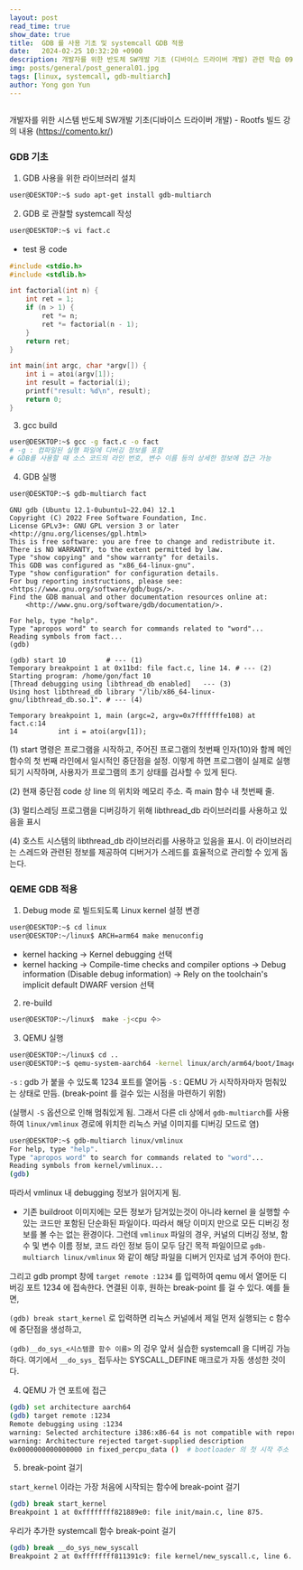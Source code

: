 ```yaml
---
layout: post
read_time: true
show_date: true
title:  GDB 를 사용 기초 및 systemcall GDB 적용
date:   2024-02-25 10:32:20 +0900
description: 개발자를 위한 반도체 SW개발 기초 (디바이스 드라이버 개발) 관련 학습 09
img: posts/general/post_general01.jpg
tags: [linux, systemcall, gdb-multiarch]
author: Yong gon Yun
---
```


<style>
    summary::-webkit-details-marker {
        display: none;
    }
    summary {
        list-style: none;
    }
</style>

<details><summary></summary>
에러방지  에러방지 에러방지  에러방지 에러방지  에러방지 에러방지  에러방지
에러방지  에러방지 에러방지  에러방지 에러방지  에러방지 에러방지  에러방지
에러방지  에러방지 에러방지  에러방지 에러방지  에러방지 에러방지  에러방지
에러방지  에러방지 에러방지  에러방지 에러방지  에러방지 에러방지  에러방지
에러방지  에러방지 에러방지  에러방지 에러방지  에러방지 에러방지  에러방지
에러방지  에러방지 에러방지  에러방지 에러방지  에러방지 에러방지  에러방지
에러방지  에러방지 에러방지  에러방지 에러방지  에러방지 에러방지  에러방지
에러방지  에러방지 에러방지  에러방지 에러방지  에러방지 에러방지  에러방지
에러방지  에러방지 에러방지  에러방지 에러방지  에러방지 에러방지  에러방지
에러방지  에러방지 에러방지  에러방지 에러방지  에러방지 에러방지  에러방지
에러방지  에러방지 에러방지  에러방지 에러방지  에러방지 에러방지  에러방지
에러방지  에러방지 에러방지  에러방지 에러방지  에러방지 에러방지  에러방지
</details>

개발자를 위한 시스템 반도체 SW개발 기초(디바이스 드라이버 개발) - Rootfs 빌드 강의 내용 (https://comento.kr/)

### GDB 기초

1. GDB 사용을 위한 라이브러리 설치

```bash
user@DESKTOP:~$ sudo apt-get install gdb-multiarch
```

2. GDB 로 관찰할 systemcall 작성

```bash
user@DESKTOP:~$ vi fact.c
```

* test 용 code

```c
#include <stdio.h>
#include <stdlib.h>

int factorial(int n) {
    int ret = 1;
    if (n > 1) {
        ret *= n;
        ret *= factorial(n - 1);
    }
    return ret;
}

int main(int argc, char *argv[]) {
    int i = atoi(argv[1]);
    int result = factorial(i);
    printf("result: %d\n", result);
    return 0;
}
```

3. gcc build

```bash
user@DESKTOP:~$ gcc -g fact.c -o fact 
# -g : 컴파일된 실행 파일에 디버깅 정보를 포함
# GDB를 사용할 때 소스 코드의 라인 번호, 변수 이름 등의 상세한 정보에 접근 가능
```

4. GDB 실행

```bash
user@DESKTOP:~$ gdb-multiarch fact
```

```
GNU gdb (Ubuntu 12.1-0ubuntu1~22.04) 12.1
Copyright (C) 2022 Free Software Foundation, Inc.
License GPLv3+: GNU GPL version 3 or later <http://gnu.org/licenses/gpl.html>
This is free software: you are free to change and redistribute it.
There is NO WARRANTY, to the extent permitted by law.
Type "show copying" and "show warranty" for details.
This GDB was configured as "x86_64-linux-gnu".
Type "show configuration" for configuration details.
For bug reporting instructions, please see:
<https://www.gnu.org/software/gdb/bugs/>.
Find the GDB manual and other documentation resources online at:
    <http://www.gnu.org/software/gdb/documentation/>.

For help, type "help".
Type "apropos word" to search for commands related to "word"...
Reading symbols from fact...
(gdb)
```
```
(gdb) start 10          # --- (1)
Temporary breakpoint 1 at 0x11bd: file fact.c, line 14. # --- (2)
Starting program: /home/gon/fact 10     
[Thread debugging using libthread_db enabled]   --- (3)
Using host libthread_db library "/lib/x86_64-linux-gnu/libthread_db.so.1". # --- (4)

Temporary breakpoint 1, main (argc=2, argv=0x7fffffffe108) at fact.c:14
14          int i = atoi(argv[1]);
```
(1) start 명령은 프로그램을 시작하고, 주어진 프로그램의 첫번째 인자(10)와 함께 메인 함수의 첫 번째 라인에서 일시적인 중단점을 설정.  이렇게 하면 프로그램이 실제로 실행되기 시작하며, 사용자가 프로그램의 초기 상태를 검사할 수 있게 된다.

(2) 현재 중단점 code 상 line 의 위치와 메모리 주소. 즉 main 함수 내 첫번째 줄. 

(3) 멀티스레딩 프로그램을 디버깅하기 위해 libthread_db 라이브러리를 사용하고 있음을 표시

(4) 호스트 시스템의 libthread_db 라이브러리를 사용하고 있음을 표시. 이 라이브러리는 스레드와 관련된 정보를 제공하여 디버거가 스레드를 효율적으로 관리할 수 있게 돕는다.

### QEME GDB 적용 

1. Debug mode 로 빌드되도록 Linux kernel 설정 변경

```bash
user@DESKTOP:~$ cd linux
user@DESKTOP:~/linux$ ARCH=arm64 make menuconfig 
```

* kernel hacking ->  Kernel debugging 선택
* kernel hacking ->  Compile-time checks and compiler options -> Debug information (Disable debug information) ->  Rely on the toolchain's implicit default DWARF version 선택
 
2. re-build

```bash
user@DESKTOP:~/linux$  make -j<cpu 수>
```

3. QEMU 실행

```bash
user@DESKTOP:~/linux$ cd ..
user@DESKTOP:~$ qemu-system-aarch64 -kernel linux/arch/arm64/boot/Image -drive format=raw,file=buildroot/output/images/rootfs.ext4,if=virtio -append "root=/dev/vda console=ttyAMA0 nokaslr" -nographic -M virt -cpu cortex-a72 -m 2G -smp 2 -s -S
```

`-s` : gdb 가 붙을 수 있도록 1234 포트를 열어둠
`-S` : QEMU 가 시작하자마자 멈춰있는 상태로 만듬. (break-point 를 걸수 있는 시점을 마련하기 위함)

(실행시 `-S` 옵션으로 인해 멈춰있게 됨. 그래서 다른 cli 상에서 `gdb-multiarch`를 사용하여 `linux/vmlinux` 경로에 위치한 리눅스 커널 이미지를 디버깅 모드로 염)

```bash
user@DESKTOP:~$ gdb-multiarch linux/vmlinux
For help, type "help".
Type "apropos word" to search for commands related to "word"...
Reading symbols from kernel/vmlinux...
(gdb)
```

따라서 vmlinux 내 debugging 정보가 읽어지게 됨. 

* 기존 buildroot 이미지에는 모든 정보가 담겨있는것이 아니라 kernel 을 실행할 수 있는 코드만 포함된 단순화된 파일이다. 따라서 해당 이미지 만으로 모든 디버깅 정보를 볼 수는 없는 환경이다. 그런데 `vmlinux` 파일의 경우, 커널의 디버깅 정보, 함수 및 변수 이름 정보, 코드 라인 정보 등이 모두 담긴 목적 파일이므로 `gdb-multiarch linux/vmlinux` 와 같이 해당 파일을 디버거 인자로 넘겨 주어야 한다. 

그리고 gdb prompt 창에 `target remote :1234` 를 입력하여 qemu 에서 열어둔 디버깅 포트 1234 에 접속한다. 연결된 이후, 원하는  break-point 를 걸 수 있다.  예를 들면, 

`(gdb) break start_kernel` 로 입력하면 리눅스 커널에서 제일 먼저 실행되는 c 함수에 중단점을 생성하고,

`(gdb)__do_sys_<시스템콜 함수 이름>` 의 겅우 앞서 실습한 systemcall 을 디버깅 가능하다. 여기에서 `__do_sys_` 접두사는 SYSCALL_DEFINE 매크로가 자동 생성한 것이다. 


4. QEMU 가 연 포트에 접근

```bash
(gdb) set architecture aarch64
(gdb) target remote :1234
Remote debugging using :1234
warning: Selected architecture i386:x86-64 is not compatible with reported target architecture aarch64
warning: Architecture rejected target-supplied description
0x0000000000000000 in fixed_percpu_data ()  # bootloader 의 첫 시작 주소
```

5. break-point 걸기

`start_kernel` 이라는 가장 처음에 시작되는 함수에 break-point 걸기

```bash
(gdb) break start_kernel
Breakpoint 1 at 0xffffffff821889e0: file init/main.c, line 875.
```

우리가 추가한 systemcall 함수 break-point 걸기

```bash
(gdb) break __do_sys_new_syscall
Breakpoint 2 at 0xffffffff811391c9: file kernel/new_syscall.c, line 6.
```


